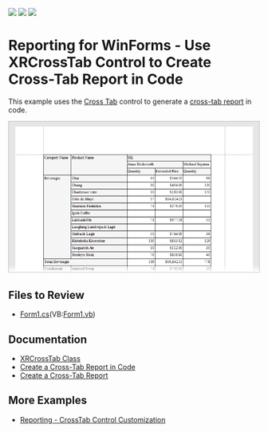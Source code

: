<!-- default badges list -->
![](https://img.shields.io/endpoint?url=https://codecentral.devexpress.com/api/v1/VersionRange/705733904/2023.2)
[![](https://img.shields.io/badge/Open_in_DevExpress_Support_Center-FF7200?style=flat-square&logo=DevExpress&logoColor=white)](https://supportcenter.devexpress.com/ticket/details/T1195657)
[![](https://img.shields.io/badge/📖_How_to_use_DevExpress_Examples-e9f6fc?style=flat-square)](https://docs.devexpress.com/GeneralInformation/403183)
<!-- default badges end -->
# Reporting for WinForms - Use XRCrossTab Control to Create Cross-Tab Report in Code


This example uses the [Cross Tab](https://docs.devexpress.com/XtraReports/DevExpress.XtraReports.UI.XRCrossTab) control to generate a [cross-tab report](https://docs.devexpress.com/XtraReports/4226/create-reports/create-a-cross-tab-report) in code.


![Cross-Tab Report](Images/screenshot.png)

## Files to Review

- [Form1.cs](CS/Form1.cs)(VB:[Form1.vb](VB/Form1.vb))

## Documentation

- [XRCrossTab Class](https://docs.devexpress.com/XtraReports/DevExpress.XtraReports.UI.XRCrossTab)
- [Create a Cross-Tab Report in Code](https://docs.devexpress.com/XtraReports/403673/detailed-guide-to-devexpress-reporting/reporting-api/create-reports-in-code/create-a-cross-tab-report)
- [Create a Cross-Tab Report](https://docs.devexpress.com/XtraReports/4226/create-reports/create-a-cross-tab-report)

## More Examples

- [Reporting - CrossTab Control Customization](https://github.com/DevExpress-Examples/reporting-crosstab-customization)
